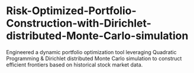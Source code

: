 # Risk-Optimized-Portfolio-Construction-with-Dirichlet-distributed-Monte-Carlo-simulation
Engineered a dynamic portfolio optimization tool leveraging Quadratic Programming &amp; Dirichlet distributed Monte Carlo simulation to construct efficient frontiers based on historical stock market data. 
